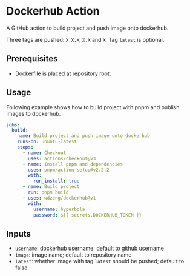 # Dockerhub Action

A GitHub action to build project and push image onto dockerhub.

Three tags are pushed: `X.X.X`, `X.X` and `X`. Tag `latest` is optional.

## Prerequisites

- Dockerfile is placed at repository root.

## Usage

Following example shows how to build project with pnpm and publish images to dockerhub.

```yml
jobs:
  build:
    name: Build project and push image onto dockerhub
    runs-on: ubuntu-latest
    steps:
      - name: Checkout
        uses: actions/checkout@v3
      - name: Install pnpm and dependencies
        uses: pnpm/action-setup@v2.2.2
        with:
          run_install: true
      - name: Build project
        run: pnpm build
      - uses: wdzeng/dockerhub@v1
        with:
          username: hyperbola
          password: ${{ secrets.DOCKERHUB_TOKEN }}
```

## Inputs

- `username`: dockerhub username; default to github username
- `image`: image name; default to repository name
- `latest`: whether image with tag `latest` should be pushed; default to false
